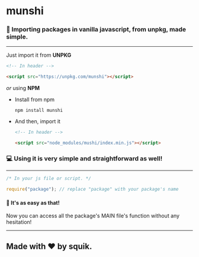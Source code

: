 # munshi

### 📁 Importing packages in vanilla javascript, from unpkg, made simple.

---

Just import it from **UNPKG**

```html
<!-- In header -->

<script src="https://unpkg.com/munshi"></script>
```

_or_ using **NPM**

- Install from npm

  ```
  npm install munshi
  ```

- And then, import it

  ```html
  <!-- In header -->

  <script src="node_modules/mushi/index.min.js"></script>
  ```

### ‍💻 Using it is very simple and straightforward as well!

---

```js
/* In your js file or script. */

require("package"); // replace "package" with your package's name
```

#### 🎃 It's as easy as that!

Now you can access all the package's MAIN file's function without any hesitation!

---

## Made with ❤️ by squik.
